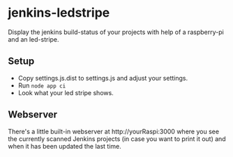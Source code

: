 jenkins-ledstripe
=================

Display the jenkins build-status of your projects with help of a raspberry-pi and an led-stripe.

Setup
-----

* Copy settings.js.dist to settings.js and adjust your settings.
* Run ```node app ci```
* Look what your led stripe shows.

Webserver
---------
There's a little built-in webserver at http://yourRaspi:3000 where you see the currently scanned Jenkins projects (in case you want to print it out) and when it has been updated the last time.

